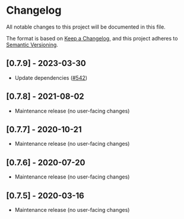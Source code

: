 # Changelog

All notable changes to this project will be documented in this file.

The format is based on [Keep a Changelog](https://keepachangelog.com/en/1.0.0/),
and this project adheres to [Semantic Versioning](https://semver.org/spec/v2.0.0.html).

<!-- ## [Unreleased] -->

## [0.7.9] - 2023-03-30

- Update dependencies ([#542](https://github.com/webcomponents/polyfills/pull/542))

## [0.7.8] - 2021-08-02

- Maintenance release (no user-facing changes)

## [0.7.7] - 2020-10-21

- Maintenance release (no user-facing changes)

## [0.7.6] - 2020-07-20

- Maintenance release (no user-facing changes)

## [0.7.5] - 2020-03-16

- Maintenance release (no user-facing changes)
